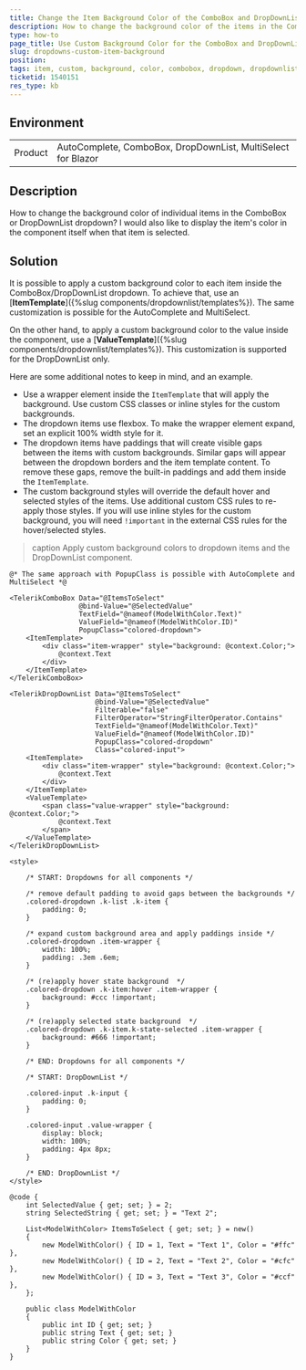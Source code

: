 ```yaml
---
title: Change the Item Background Color of the ComboBox and DropDownList
description: How to change the background color of the items in the ComboBox dropdown?
type: how-to
page_title: Use Custom Background Color for the ComboBox and DropDownList Items
slug: dropdowns-custom-item-background
position: 
tags: item, custom, background, color, combobox, dropdown, dropdownlist
ticketid: 1540151
res_type: kb
---
```


## Environment
<table>
	<tbody>
		<tr>
			<td>Product</td>
			<td>AutoComplete, ComboBox, DropDownList, MultiSelect for Blazor</td>
		</tr>
	</tbody>
</table>


## Description

How to change the background color of individual items in the ComboBox or DropDownList dropdown? I would also like to display the item's color in the component itself when that item is selected.

## Solution

It is possible to apply a custom background color to each item inside the ComboBox/DropDownList dropdown. To achieve that, use an [**ItemTemplate**]({%slug components/dropdownlist/templates%}). The same customization is possible for the AutoComplete and MultiSelect.

On the other hand, to apply a custom background color to the value inside the component, use a [**ValueTemplate**]({%slug components/dropdownlist/templates%}). This customization is supported for the DropDownList only.

Here are some additional notes to keep in mind, and an example.

* Use a wrapper element inside the `ItemTemplate` that will apply the background. Use custom CSS classes or inline styles for the custom backgrounds.
* The dropdown items use flexbox. To make the wrapper element expand, set an explicit 100% width style for it.
* The dropdown items have paddings that will create visible gaps between the items with custom backgrounds. Similar gaps will appear between the dropdown borders and the item template content. To remove these gaps, remove the built-in paddings and add them inside the `ItemTemplate`.
* The custom background styles will override the default hover and selected styles of the items. Use additional custom CSS rules to re-apply those styles. If you will use inline styles for the custom background, you will need `!important` in the external CSS rules for the hover/selected styles.

>caption Apply custom background colors to dropdown items and the DropDownList component.

````CSHTML
@* The same approach with PopupClass is possible with AutoComplete and MultiSelect *@

<TelerikComboBox Data="@ItemsToSelect"
                 @bind-Value="@SelectedValue"
                 TextField="@nameof(ModelWithColor.Text)"
                 ValueField="@nameof(ModelWithColor.ID)"
                 PopupClass="colored-dropdown">
    <ItemTemplate>
        <div class="item-wrapper" style="background: @context.Color;">
            @context.Text
        </div>
    </ItemTemplate>
</TelerikComboBox>

<TelerikDropDownList Data="@ItemsToSelect"
                     @bind-Value="@SelectedValue"
                     Filterable="false"
                     FilterOperator="StringFilterOperator.Contains"
                     TextField="@nameof(ModelWithColor.Text)"
                     ValueField="@nameof(ModelWithColor.ID)"
                     PopupClass="colored-dropdown"
                     Class="colored-input">
    <ItemTemplate>
        <div class="item-wrapper" style="background: @context.Color;">
            @context.Text
        </div>
    </ItemTemplate>
    <ValueTemplate>
        <span class="value-wrapper" style="background: @context.Color;">
            @context.Text
        </span>
    </ValueTemplate>
</TelerikDropDownList>

<style>

    /* START: Dropdowns for all components */

    /* remove default padding to avoid gaps between the backgrounds */
    .colored-dropdown .k-list .k-item {
        padding: 0;
    }

    /* expand custom background area and apply paddings inside */
    .colored-dropdown .item-wrapper {
        width: 100%;
        padding: .3em .6em;
    }

    /* (re)apply hover state background  */
    .colored-dropdown .k-item:hover .item-wrapper {
        background: #ccc !important;
    }

    /* (re)apply selected state background  */
    .colored-dropdown .k-item.k-state-selected .item-wrapper {
        background: #666 !important;
    }

    /* END: Dropdowns for all components */

    /* START: DropDownList */

    .colored-input .k-input {
        padding: 0;
    }

    .colored-input .value-wrapper {
        display: block;
        width: 100%;
        padding: 4px 8px;
    }

    /* END: DropDownList */
</style>

@code {
    int SelectedValue { get; set; } = 2;
    string SelectedString { get; set; } = "Text 2";

    List<ModelWithColor> ItemsToSelect { get; set; } = new()
    {
        new ModelWithColor() { ID = 1, Text = "Text 1", Color = "#ffc" },
        new ModelWithColor() { ID = 2, Text = "Text 2", Color = "#cfc" },
        new ModelWithColor() { ID = 3, Text = "Text 3", Color = "#ccf" },
    };

    public class ModelWithColor
    {
        public int ID { get; set; }
        public string Text { get; set; }
        public string Color { get; set; }
    }
}
````
